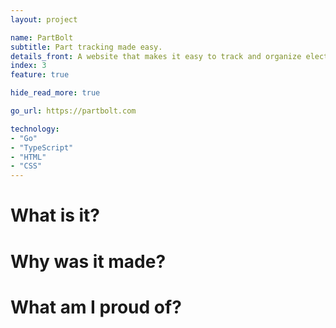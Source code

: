 ```yaml
---
layout: project

name: PartBolt
subtitle: Part tracking made easy.
details_front: A website that makes it easy to track and organize electronic components.
index: 3
feature: true

hide_read_more: true

go_url: https://partbolt.com

technology:
- "Go"
- "TypeScript"
- "HTML"
- "CSS"
---
```

# What is it?

# Why was it made?

# What am I proud of?